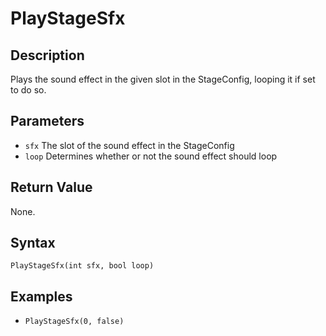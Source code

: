 # PlayStageSfx

## Description
Plays the sound effect in the given slot in the StageConfig, looping it if set to do so.

## Parameters

- `sfx`
The slot of the sound effect in the StageConfig
- `loop`
Determines whether or not the sound effect should loop

## Return Value
None.

## Syntax 
```PlayStageSfx(int sfx, bool loop)```

## Examples
- ```PlayStageSfx(0, false)```